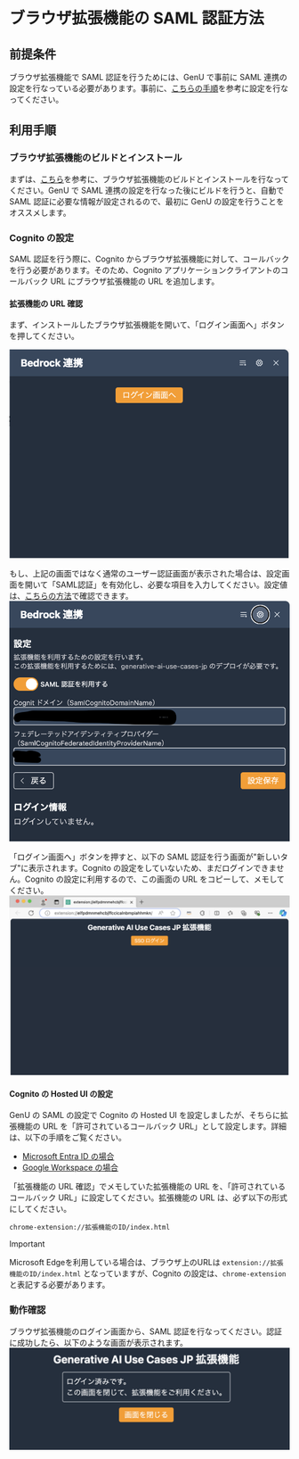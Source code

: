# ブラウザ拡張機能の SAML 認証方法

## 前提条件

ブラウザ拡張機能で SAML 認証を行うためには、GenU で事前に SAML 連携の設定を行なっている必要があります。事前に、[こちらの手順](./DEPLOY_OPTION.md#saml-認証)を参考に設定を行なってください。

## 利用手順

### ブラウザ拡張機能のビルドとインストール

まずは、[こちら](/browser-extension/README.md#利用方法)を参考に、ブラウザ拡張機能のビルドとインストールを行なってください。GenU で SAML 連携の設定を行なった後にビルドを行うと、自動で SAML 認証に必要な情報が設定されるので、最初に GenU の設定を行うことをオススメします。

### Cognito の設定

SAML 認証を行う際に、Cognito からブラウザ拡張機能に対して、コールバックを行う必要があります。そのため、Cognito アプリケーションクライアントのコールバック URL にブラウザ拡張機能の URL を追加します。

#### 拡張機能の URL 確認

まず、インストールしたブラウザ拡張機能を開いて、「ログイン画面へ」ボタンを押してください。

![top](./assets/images/extension/saml_top.png)

もし、上記の画面ではなく通常のユーザー認証画面が表示された場合は、設定画面を開いて「SAML認証」を有効化し、必要な項目を入力してください。設定値は、[こちらの方法](./EXTENSION_BUILD.md#その他のユーザー-windows-等)で確認できます。
![settings](./assets/images/extension/saml_settings.png)

「ログイン画面へ」ボタンを押すと、以下の SAML 認証を行う画面が"新しいタブ"に表示されます。Cognito の設定をしていないため、まだログインできません。Cognito の設定に利用するので、この画面の URL をコピーして、メモしてください。
![login](./assets/images/extension/saml_login.png)

#### Cognito の Hosted UI の設定

GenU の SAML の設定で Cognito の Hosted UI を設定しましたが、そちらに拡張機能の URL を「許可されているコールバック URL」として設定します。詳細は、以下の手順をご覧ください。

- [Microsoft Entra ID の場合](./SAML_WITH_ENTRA_ID.md#cognito-の設定--hosted-ui)
- [Google Workspace の場合](./SAML_WITH_GOOGLE_WORKSPACE.md#cognito-の設定--hosted-ui)

「拡張機能の URL 確認」でメモしていた拡張機能の URL を、「許可されているコールバック URL」に設定してください。拡張機能の URL は、必ず以下の形式にしてください。

```text
chrome-extension://拡張機能のID/index.html
```

>[!IMPORTANT]
> Microsoft Edgeを利用している場合は、ブラウザ上のURLは `extension://拡張機能のID/index.html` となっていますが、Cognito の設定は、`chrome-extension` と表記する必要があります。

### 動作確認

ブラウザ拡張機能のログイン画面から、SAML 認証を行なってください。認証に成功したら、以下のような画面が表示されます。
![loggedin](./assets/images/extension/saml_loggedin.png)
